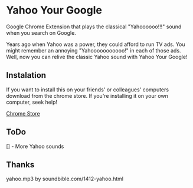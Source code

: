 # Yahoo Your Google
Google Chrome Extension that plays the classical "Yahoooooo!!!" sound when you search on Google.

Years ago when Yahoo was a power, they could afford to run TV ads. You might remember an annoying "Yahooooooooooo!" in each of those ads. Well, now you can relive the classic Yahoo sound with Yahoo Your Google! 


## Instalation
If you want to install this on your friends' or colleagues' computers download from the chrome store. If you're installing it on your own computer, seek help!

[Chrome Store](https://chrome.google.com/webstore/detail/yahoo-your-google/cbgdnmgcnaijgdjemdlhnpoghhhlaoab)


## ToDo
[] - More Yahoo sounds

## Thanks
yahoo.mp3 by soundbible.com/1412-yahoo.html 
